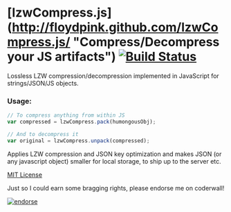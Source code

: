 [lzwCompress.js] (http://floydpink.github.com/lzwCompress.js/ "Compress/Decompress your JS artifacts") [![Build Status](https://secure.travis-ci.org/floydpink/lzwCompress.js.png?branch=master)](http://travis-ci.org/floydpink/lzwCompress.js)
==============

Lossless LZW compression/decompression implemented in JavaScript for strings/JSON/JS objects.

### Usage:

```javascript
// To compress anything from within JS
var compressed = lzwCompress.pack(humongousObj);

// And to decompress it
var original = lzwCompress.unpack(compressed);
```

Applies LZW compression and JSON key optimization and makes JSON (or any javascript object) smaller for local storage, to ship up to the server etc.

[MIT License](LICENSE)

Just so I could earn some bragging rights, please endorse me on coderwall!

[![endorse](https://api.coderwall.com/floydpink/endorsecount.png)](https://coderwall.com/floydpink)
